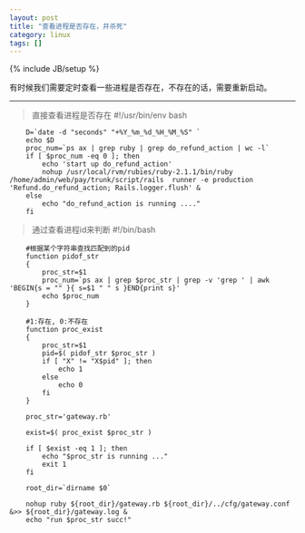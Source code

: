 ```yaml
---
layout: post
title: "查看进程是否存在，并杀死"
category: linux
tags: []
---
```

{% include JB/setup %}

有时候我们需要定时查看一些进程是否存在，不存在的话，需要重新启动。

---

>直接查看进程是否存在
		#!/usr/bin/env bash

		D=`date -d "seconds" "+%Y_%m_%d_%H_%M_%S" `
		echo $D
		proc_num=`ps ax | grep ruby | grep do_refund_action | wc -l`
		if [ $proc_num -eq 0 ]; then 
			echo 'start up do_refund_action'
			nohup /usr/local/rvm/rubies/ruby-2.1.1/bin/ruby /home/admin/web/pay/trunk/script/rails  runner -e production 'Refund.do_refund_action; Rails.logger.flush' & 
		else
			echo "do_refund_action is running ...."
		fi

>通过查看进程id来判断
		#!/bin/bash

		#根据某个字符串查找匹配到的pid
		function pidof_str
		{
			proc_str=$1
			proc_num=`ps ax | grep $proc_str | grep -v 'grep ' | awk 'BEGIN{s = "" }{ s=$1 " " s }END{print s}' `
			echo $proc_num
		}

		#1:存在, 0:不存在
		function proc_exist
		{
			proc_str=$1
			pid=$( pidof_str $proc_str )
			if [ "X" != "X$pid" ]; then
				echo 1 
			else
				echo 0
			fi
		}

		proc_str='gateway.rb'

		exist=$( proc_exist $proc_str )

		if [ $exist -eq 1 ]; then
			echo "$proc_str is running ..."
			exit 1
		fi

		root_dir=`dirname $0`

		nohup ruby ${root_dir}/gateway.rb ${root_dir}/../cfg/gateway.conf &>> ${root_dir}/gateway.log &
		echo "run $proc_str succ!"
